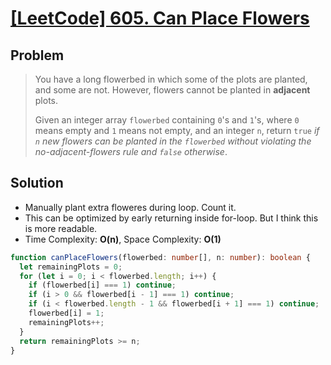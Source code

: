 # [[LeetCode] 605. Can Place Flowers](https://leetcode.com/problems/can-place-flowers/description)

## Problem

> You have a long flowerbed in which some of the plots are planted, and some are not. However, flowers cannot be planted in **adjacent** plots.
>
> Given an integer array `flowerbed` containing `0`'s and `1`'s, where `0` means empty and `1` means not empty, and an integer `n`, return `true` _if `n` new flowers can be planted in the `flowerbed` without violating the no-adjacent-flowers rule and `false` otherwise_.

## Solution

- Manually plant extra floweres during loop. Count it.
- This can be optimized by early returning inside for-loop. But I think this is more readable.
- Time Complexity: **O(n)**, Space Complexity: **O(1)**

```typescript
function canPlaceFlowers(flowerbed: number[], n: number): boolean {
  let remainingPlots = 0;
  for (let i = 0; i < flowerbed.length; i++) {
    if (flowerbed[i] === 1) continue;
    if (i > 0 && flowerbed[i - 1] === 1) continue;
    if (i < flowerbed.length - 1 && flowerbed[i + 1] === 1) continue;
    flowerbed[i] = 1;
    remainingPlots++;
  }
  return remainingPlots >= n;
}
```
